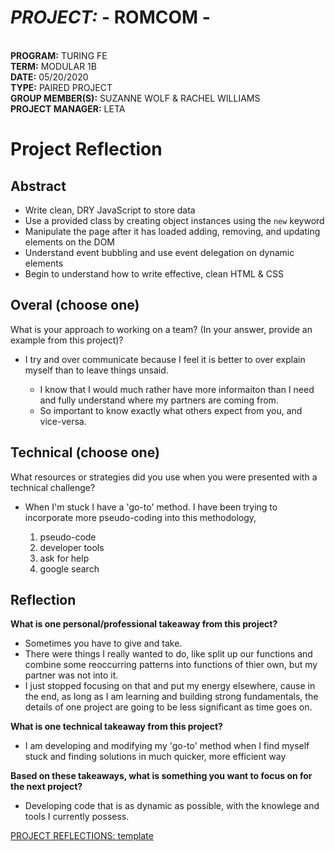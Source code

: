 # _PROJECT:_     - **ROMCOM** -
<br>__PROGRAM:__ TURING FE 
<br>__TERM:__ MODULAR 1B
<br>__DATE:__ 05/20/2020
<br>__TYPE:__ PAIRED PROJECT
<br>__GROUP MEMBER(S):__ SUZANNE WOLF & RACHEL WILLIAMS 
<br>__PROJECT MANAGER:__ LETA
<br>

# Project Reflection

<!-- Use this template to keep a log of reflections on each of your projects through Mod 1, 2, 3, and 4 at Turing. Feel free to add additional questions/prompts that you want to reflect on to help you prepare for future interviews.  -->

## Abstract

* Write clean, DRY JavaScript to store data
* Use a provided class by creating object instances using the `new` keyword
* Manipulate the page after it has loaded adding, removing, and updating elements on the DOM
* Understand event bubbling and use event delegation on dynamic elements
* Begin to understand how to write effective, clean HTML & CSS

<!-- In a few sentences, explain **what** the project was and the scope of your work. Imagine explaining your answer to a technical recruiter or a developer who you'd potentially be interviewing with. -->

## Overal (choose one)

What is your approach to working on a team? (In your answer, provide an example from this project)?

- I try and over communicate because I feel it is better to over explain myself than to leave things unsaid.

  - I know that I would much rather have more informaiton than I need and fully understand where my partners are coming from.
  - So important to know exactly what others expect from you, and vice-versa.  

<!-- 
- What role do you typically play on a team? (If you answer, provide an example from this project)
- Tell me about a time you had a disagreement with a colleague and how you resolved it. (only choose if applicable to this project) 
-->

## Technical (choose one)


What resources or strategies did you use when you were presented with a technical challenge?

- When I'm stuck I have a 'go-to' method.  I have been trying to incorporate more pseudo-coding into this methodology, 

  1. pseudo-code
  2. developer tools
  3. ask for help
  4. google search

<!-- - What was a specific technical challenge your group faced? How did you approach this challenge? What went well? What was a struggle?
- You can’t work out how to solve a coding problem. What do you do to find the answer?
 -->

 ## Reflection


**What is one personal/professional takeaway from this project?**

- Sometimes you have to give and take.  
- There were things I really wanted to do, like split up our functions and combine some reoccurring patterns into functions of thier own, but my partner was not into it.  
- I just stopped focusing on that and put my energy elsewhere, cause in the end, as long as I am learning and building strong fundamentals, the details of one project are going to be less significant as time goes on. 

**What is one technical takeaway from this project?**

- I am developing and modifying my 'go-to' method when I find myself stuck and finding solutions in much quicker, more efficient way

**Based on these takeaways, what is something you want to focus on for the next project?**

- Developing code that is as dynamic as possible, with the knowlege and tools I currently possess. 


[PROJECT REFLECTIONS: template](https://gist.github.com/GreenbergKU/7d33f7def3d3994ad059cf63ef8adf83#file-project_reflection_template-md)
